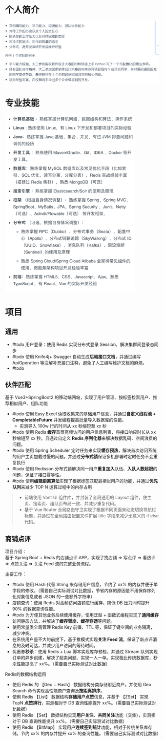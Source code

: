 
# 个人简介

![](assets/Pasted%20image%2020240308165503.png)

# 专业技能

![](assets/Pasted%20image%2020240308165444.png)


# 项目

## 通用

- #todo 用户登录：使用 Redis 实现分布式登录 Session，解决集群间登录态同步
- #todo 使用 Knife4j+ Swagger 自动生成**后端接口文档**，并通过编写 ApiOperation 等注解补充接口注释，避免了人工编写维护文档的麻烦。
- #todo 

## 伙伴匹配

基于 Vue3+SpringBoot2 的移动端网站，实现了用户管理、按标签检索用户、推荐相似用户、组队功能

- #todo 使用 Easy Excel 读取收集来的基础用户信息，并通过**自定义线程池 + CompletableFuture** 并发编程提高批量导入数据库的性能。
	- 实测导入 100w 行的时间从 xx 秒缩短至 xx 秒
- #todo 使用 Redis **缓存**首页高频访问的用户信息列表，将接口响应时长从 xx 秒缩短至 xx 秒。且通过自定义 **Redis 序列化器**来解决数据乱码、空间浪费的问题。
- #todo 使用 Spring Scheduler 定时任务来实现**缓存预热**，解决首次访问系统的用户主页加载过慢的问题。并通过**分布式锁**保证多机部署时定时任务不会重复执行
- #todo 使用 Redisson 分布式锁解决同一用户**重复加入**队伍、**入队人数超限**的问题，保证了接口幂等性。
- #todo 使用**编辑距离算法**实现了根据标签匹配最相似用户的功能，并通过**优先队列**来减少 TOP N 运算过程中的内存占用

> - 前端使用 Vant UI 组件库，并封装了全局通用的 Layout 组件，使主页、搜索页、组队页布局一致、并减少重复代码。
> - 基于 Vue Router 全局路由守卫实现了根据不同页面来动态切换导航栏标题，并通过在全局路由配置文件扩展 title 字段来减少无意义的 if else 代码。


## 商铺点评

项目介绍：  
基于 Spring Boot + Redis 的店铺点评 APP，实现了找店铺 => 写点评 => 看热评 => 点赞关注 => 关注 Feed 流的完整业务流程。  
  
主要工作：  
- #todo 使用 Hash 代替 String 来存储用户信息，节约了 xx% 的内存并便于单字段的修改。（需要自己实际测试对比数据，节省内存的原因是不用保存序列化对象信息或者 JSON 的一些额外字符串）  
- 店铺查询：使用 Redis 对高频访问店铺进行缓存，降低 DB 压力同时提升 90% 的数据查询性能。  
- #todo 为方便其他业务后续使用缓存，使用泛型 + 函数式编程实现了**通用缓存**访问静态方法，并解决了**缓存雪崩、缓存穿透**等问题。  
- 使用常量类全局管理 Redis Key 前缀、TTL 等，保证了键空间的业务隔离，减少冲突。
- 在系统用户量不大的前提下，基于推模式实现**关注 Feed 流**，保证了新点评消息的及时可达，并减少用户访问的等待时间。
- 优惠券**秒杀**：使用 Redis + Lua 脚本实现库存预检，并通过 Stream 队列实现订单的异步创建，解决了超卖问题、实现一人一单。实现相比传统数据库，秒杀性能提高了 xx%。（需要自己实际测试对比数据）

Redis的数据结构运用
- 使用 Redis 的 【Geo + Hash】 数据结构分类存储附近商户，并使用 Geo Search 命令实现高性能商户查询及**按距离排序**。  
- 使用 Redis 【List】 数据结构**存储用户点赞**信息，并基于 【ZSet】 实现 TopN **点赞排行**，实测相对于 DB 查询性能提升 xx%。（需要自己实际测试对比数据）  
- 使用 Redis 【Set】 数据结构实现**用户关注**、**共同关注**功能（交集），实测相对于 DB 查询性能提升 xx%。（需要自己实际测试对比数据）  
- 使用 Redis 【BitMap】 实现用户**连续签到统计**功能，相对于传统关系库存储，节约 xx% 的内存并提升 xx% 的查询性能。（需要自己实际测试对比数据）
